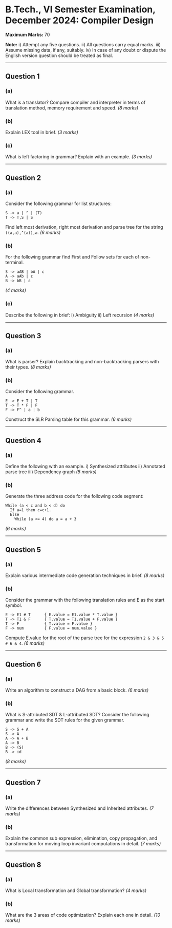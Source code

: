 # B.Tech., VI Semester Examination, December 2024: Compiler Design

**Maximum Marks:** 70

**Note:**
i) Attempt any five questions.
ii) All questions carry equal marks.
iii) Assume missing data, if any, suitably.
iv) In case of any doubt or dispute the English version question should be treated as final.

---

## Question 1

### (a) 
What is a translator? Compare compiler and interpreter in terms of translation method, memory requirement and speed. *(8 marks)*

### (b) 
Explain LEX tool in brief. *(3 marks)*

### (c) 
What is left factoring in grammar? Explain with an example. *(3 marks)*

---

## Question 2

### (a) 
Consider the following grammar for list structures:
```
S -> a | ^ | (T)
T -> T,S | S
```
Find left most derivation, right most derivation and parse tree for the string `((a,a),^(a)),a`. *(6 marks)*

### (b)
For the following grammar find First and Follow sets for each of non-terminal.
```
S -> aAB | bA | ε
A -> aAb | ε
B -> bB | ε
```
*(4 marks)*

### (c)
Describe the following in brief:
i) Ambiguity
ii) Left recursion
*(4 marks)*

---

## Question 3

### (a)
What is parser? Explain backtracking and non-backtracking parsers with their types. *(8 marks)*

### (b)
Consider the following grammar.
```
E -> E + T | T
T -> T * F | F
F -> F^ | a | b
```
Construct the SLR Parsing table for this grammar. *(6 marks)*

---

## Question 4

### (a)
Define the following with an example.
i) Synthesized attributes
ii) Annotated parse tree
iii) Dependency graph
*(8 marks)*

### (b)
Generate the three address code for the following code segment:
```
While (a < c and b < d) do
  If a=1 then c=c+1.
  Else
    While (a <= 4) do a = a + 3
```
*(6 marks)*

---

## Question 5

### (a)
Explain various intermediate code generation techniques in brief. *(8 marks)*

### (b)
Consider the grammar with the following translation rules and E as the start symbol.
```
E -> E1 # T      { E.value = E1.value * T.value }
T -> T1 & F      { T.value = T1.value + F.value }
T -> F           { T.value = F.value }
F -> num         { F.value = num.value }
```
Compute E.value for the root of the parse tree for the expression `2 & 3 & 5 # 6 & 4`. *(6 marks)*

---

## Question 6

### (a)
Write an algorithm to construct a DAG from a basic block. *(6 marks)*

### (b)
What is S-attributed SDT & L-attributed SDT? Consider the following grammar and write the SDT rules for the given grammar.
```
S -> S + A
S -> A
A -> A + B
A -> B
B -> (S)
B -> id
```
*(8 marks)*

---

## Question 7

### (a)
Write the differences between Synthesized and Inherited attributes. *(7 marks)*

### (b)
Explain the common sub expression, elimination, copy propagation, and transformation for moving loop invariant computations in detail. *(7 marks)*

---

## Question 8

### (a)
What is Local transformation and Global transformation? *(4 marks)*

### (b)
What are the 3 areas of code optimization? Explain each one in detail. *(10 marks)* 